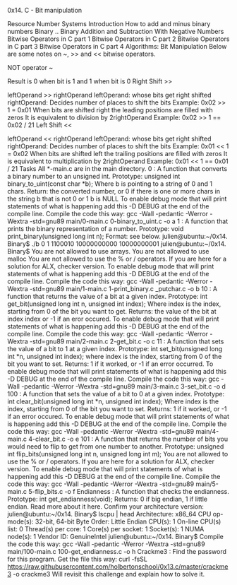 0x14. C - Bit manipulation


Resource
Number Systems Introduction
How to add and minus binary numbers
Binary ..
Binary Addition and Subtraction With Negative Numbers
Bitwise Operators in C part 1
Bitwise Operators in C part 2
Bitwise Operators in C part 3
Bitwise Operators in C part 4
Algorithms: Bit Manipulation
Below are some notes on ~, >> and << bitwise operators.

NOT operator ~

Result is 0 when bit is 1 and 1 when bit is 0
Right Shift >>

leftOperand >> rightOperand
leftOperand: whose bits get right shifted
rightOperand: Decides number of places to shift the bits
Example: 0x02 >> 1 = 0x01
When bits are shifted right the leading positions are filled with zeros
It is equivalent to division by 2rightOperand
Example: 0x02 >> 1 == 0x02 / 21
Left Shift <<

leftOperand << rightOperand
leftOperand: whose bits get right shifted
rightOperand: Decides number of places to shift the bits
Example: 0x01 << 1 = 0x02
When bits are shifted left the trailing positions are filled with zeros
It is equivalent to multiplication by 2rightOperand
Example: 0x01 << 1 == 0x01 / 21
Tasks
All *-main.c are in the main directory.
0 : A function that converts a binary number to an unsigned int.
Prototype: unsigned int binary_to_uint(const char *b);
Where b is pointing to a string of 0 and 1 chars.
Return: the converted number, or 0 if
there is one or more chars in the string b that is not 0 or 1
b is NULL
To enable debug mode that will print statements of what is happening add this -D DEBUG at the end of the compile line.
Compile the code this way: gcc -Wall -pedantic -Werror -Wextra -std=gnu89 main/0-main.c 0-binary_to_uint.c -o a
1 : A function that prints the binary representation of a number.
Prototype: void print_binary(unsigned long int n);
Format: see below.
 julien@ubuntu:~/0x14. Binary$ ./b 
 0
 1
 1100010
 10000000000
 10000000001
 julien@ubuntu:~/0x14. Binary$
You are not allowed to use arrays.
You are not allowed to use malloc
You are not allowed to use the % or / operators.
If you are here for a solution for ALX, checker version.
To enable debug mode that will print statements of what is happening add this -D DEBUG at the end of the compile line.
Compile the code this way: gcc -Wall -pedantic -Werror -Wextra -std=gnu89 main/1-main.c 1-print_binary.c _putchar.c -o b
10 : A function that returns the value of a bit at a given index.
Prototype: int get_bit(unsigned long int n, unsigned int index);
Where index is the index, starting from 0 of the bit you want to get.
Returns: the value of the bit at index index or -1 if an eror occured.
To enable debug mode that will print statements of what is happening add this -D DEBUG at the end of the compile line.
Compile the code this way: gcc -Wall -pedantic -Werror -Wextra -std=gnu89 main/2-main.c 2-get_bit.c -o c
11 : A function that sets the value of a bit to 1 at a given index.
Prototype: int set_bit(unsigned long int *n, unsigned int index);
where index is the index, starting from 0 of the bit you want to set.
Returns: 1 if it worked, or -1 if an error occurred.
To enable debug mode that will print statements of what is happening add this -D DEBUG at the end of the compile line.
Compile the code this way: gcc -Wall -pedantic -Werror -Wextra -std=gnu89 main/3-main.c 3-set_bit.c -o d
100 : A function that sets the value of a bit to 0 at a given index.
Prototype: int clear_bit(unsigned long int *n, unsigned int index);
Where index is the index, starting from 0 of the bit you want to set.
Returns: 1 if it worked, or -1 if an error occured.
To enable debug mode that will print statements of what is happening add this -D DEBUG at the end of the compile line.
Compile the code this way: gcc -Wall -pedantic -Werror -Wextra -std=gnu89 main/4-main.c 4-clear_bit.c -o e
101 : A function that returns the number of bits you would need to flip to get from one number to another.
Prototype: unsigned int flip_bits(unsigned long int n, unsigned long int m);
You are not allowed to use the % or / operators.
If you are here for a solution for ALX, checker version.
To enable debug mode that will print statements of what is happening add this -D DEBUG at the end of the compile line.
Compile the code this way: gcc -Wall -pedantic -Werror -Wextra -std=gnu89 main/5-main.c 5-flip_bits.c -o f
Endianness : A function that checks the endianness.
Prototype: int get_endianness(void);
Returns: 0 if big endian, 1 if little endian.
Read more about it here.
Confirm your architecture version:
 julien@ubuntu:~/0x14. Binary$ lscpu | head
 Architecture:          x86_64
 CPU op-mode(s):        32-bit, 64-bit
 Byte Order:            Little Endian
 CPU(s):                1
 On-line CPU(s) list:   0
 Thread(s) per core:    1
 Core(s) per socket:    1
 Socket(s):             1
 NUMA node(s):          1
 Vendor ID:             GenuineIntel
 julien@ubuntu:~/0x14. Binary$
Compile the code this way: gcc -Wall -pedantic -Werror -Wextra -std=gnu89 main/100-main.c 100-get_endianness.c -o h
Crackme3 : Find the password for this program.
Get the file this way: curl -fsSL https://raw.githubusercontent.com/holbertonschool/0x13.c/master/crackme3 -o crackme3
Will revisit this challenge and explain how to solve it.
